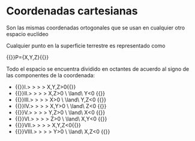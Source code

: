 # Coordenadas cartesianas

Son las mismas coordenadas ortogonales que se usan en cualquier otro espacio euclídeo

Cualquier punto en la superficie terrestre es representado como

{{<katex>}}P={X,Y,Z}{{</katex>}}

Todo el espacio se encuentra dividido en octantes de acuerdo al signo de las componentes de la coordenada:

- {{<katex>}}I.\> \> \> \> X,Y,Z>0{{</katex>}}
- {{<katex>}}II.\> \> \> \> X,Z>0 \ \land\ Y<0 {{</katex>}}
- {{<katex>}}III.\> \> \> \> X>0 \ \land\ Y,Z<0 {{</katex>}}
- {{<katex>}}IV.\> \> \> \> X,Y>0 \ \land\ Z<0 {{</katex>}}
- {{<katex>}}V.\> \> \> \> Y,Z>0 \ \land\ X<0 {{</katex>}}
- {{<katex>}}VI.\> \> \> \> Z>0 \ \land\ X,Y<0 {{</katex>}}
- {{<katex>}}VII.\> \> \> \> X,Y,Z<0{{</katex>}}
- {{<katex>}}VIII.\> \> \> \> Y>0 \ \land\ X,Z<0 {{</katex>}}